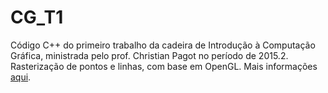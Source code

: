 # CG_T1
Código C++ do primeiro trabalho da cadeira de Introdução à Computação Gráfica, ministrada pelo prof. Christian Pagot no período de 2015.2. Rasterização de pontos e linhas, com base em OpenGL. Mais informações [aqui](http://johannesca.github.io/cg_t1/ "Introdução à Computação Gráfica - Rasterização de Pontos e Linhas").
